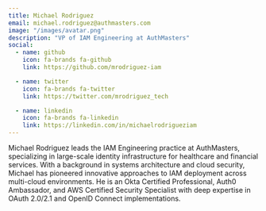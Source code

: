 ```yaml
---
title: Michael Rodriguez
email: michael.rodriguez@authmasters.com
image: "/images/avatar.png"
description: "VP of IAM Engineering at AuthMasters"
social:
  - name: github
    icon: fa-brands fa-github
    link: https://github.com/mrodriguez-iam

  - name: twitter
    icon: fa-brands fa-twitter
    link: https://twitter.com/mrodriguez_tech

  - name: linkedin
    icon: fa-brands fa-linkedin
    link: https://linkedin.com/in/michaelrodrigueziam
---
```


Michael Rodriguez leads the IAM Engineering practice at AuthMasters, specializing in large-scale identity infrastructure for healthcare and financial services. With a background in systems architecture and cloud security, Michael has pioneered innovative approaches to IAM deployment across multi-cloud environments. He is an Okta Certified Professional, Auth0 Ambassador, and AWS Certified Security Specialist with deep expertise in OAuth 2.0/2.1 and OpenID Connect implementations.
